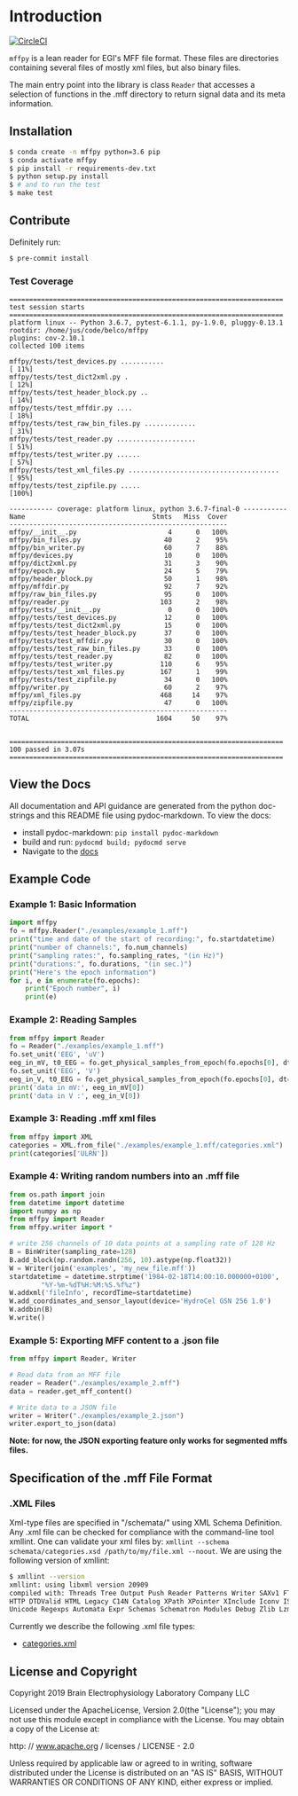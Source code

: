 # Introduction

[![CircleCI](https://circleci.com/gh/BEL-Public/mffpy.svg?style=svg)](https://circleci.com/gh/BEL-Public/mffpy)

`mffpy` is a lean reader for EGI's MFF file format.  These files are
directories containing several files of mostly xml files, but also binary
files.

The main entry point into the library is class `Reader` that accesses a
selection of functions in the .mff directory to return signal data and its meta
information.

## Installation

```bash
$ conda create -n mffpy python=3.6 pip
$ conda activate mffpy
$ pip install -r requirements-dev.txt
$ python setup.py install
$ # and to run the test
$ make test
```

## Contribute

Definitely run:
```bash
$ pre-commit install
```

### Test Coverage

```
===================================================================== test session starts =====================================================================
platform linux -- Python 3.6.7, pytest-6.1.1, py-1.9.0, pluggy-0.13.1
rootdir: /home/jus/code/belco/mffpy
plugins: cov-2.10.1
collected 100 items

mffpy/tests/test_devices.py ...........                                                                                                                 [ 11%]
mffpy/tests/test_dict2xml.py .                                                                                                                          [ 12%]
mffpy/tests/test_header_block.py ..                                                                                                                     [ 14%]
mffpy/tests/test_mffdir.py ....                                                                                                                         [ 18%]
mffpy/tests/test_raw_bin_files.py .............                                                                                                         [ 31%]
mffpy/tests/test_reader.py ....................                                                                                                         [ 51%]
mffpy/tests/test_writer.py ......                                                                                                                       [ 57%]
mffpy/tests/test_xml_files.py ......................................                                                                                    [ 95%]
mffpy/tests/test_zipfile.py .....                                                                                                                       [100%]

----------- coverage: platform linux, python 3.6.7-final-0 -----------
Name                                Stmts   Miss  Cover
-------------------------------------------------------
mffpy/__init__.py                       4      0   100%
mffpy/bin_files.py                     40      2    95%
mffpy/bin_writer.py                    60      7    88%
mffpy/devices.py                       10      0   100%
mffpy/dict2xml.py                      31      3    90%
mffpy/epoch.py                         24      5    79%
mffpy/header_block.py                  50      1    98%
mffpy/mffdir.py                        92      7    92%
mffpy/raw_bin_files.py                 95      0   100%
mffpy/reader.py                       103      2    98%
mffpy/tests/__init__.py                 0      0   100%
mffpy/tests/test_devices.py            12      0   100%
mffpy/tests/test_dict2xml.py           15      0   100%
mffpy/tests/test_header_block.py       37      0   100%
mffpy/tests/test_mffdir.py             30      0   100%
mffpy/tests/test_raw_bin_files.py      33      0   100%
mffpy/tests/test_reader.py             82      0   100%
mffpy/tests/test_writer.py            110      6    95%
mffpy/tests/test_xml_files.py         167      1    99%
mffpy/tests/test_zipfile.py            34      0   100%
mffpy/writer.py                        60      2    97%
mffpy/xml_files.py                    468     14    97%
mffpy/zipfile.py                       47      0   100%
-------------------------------------------------------
TOTAL                                1604     50    97%


===================================================================== 100 passed in 3.07s =====================================================================
```

## View the Docs

All documentation and API guidance are generated from the python doc-strings
and this README file using pydoc-markdown.  To view the docs:

* install pydoc-markdown: `pip install pydoc-markdown`
* build and run:  `pydocmd build; pydocmd serve`
* Navigate to the [docs](http://localhost:8000)

## Example Code

### Example 1:  Basic Information

```python
import mffpy
fo = mffpy.Reader("./examples/example_1.mff")
print("time and date of the start of recording:", fo.startdatetime)
print("number of channels:", fo.num_channels)
print("sampling rates:", fo.sampling_rates, "(in Hz)")
print("durations:", fo.durations, "(in sec.)")
print("Here's the epoch information")
for i, e in enumerate(fo.epochs):
    print("Epoch number", i)
    print(e)
```

### Example 2: Reading Samples

```python
from mffpy import Reader
fo = Reader("./examples/example_1.mff")
fo.set_unit('EEG', 'uV')
eeg_in_mV, t0_EEG = fo.get_physical_samples_from_epoch(fo.epochs[0], dt=0.1)['EEG']
fo.set_unit('EEG', 'V')
eeg_in_V, t0_EEG = fo.get_physical_samples_from_epoch(fo.epochs[0], dt=0.1)['EEG']
print('data in mV:', eeg_in_mV[0])
print('data in V :', eeg_in_V[0])
```

### Example 3: Reading .mff xml files

```python
from mffpy import XML
categories = XML.from_file("./examples/example_1.mff/categories.xml")
print(categories['ULRN'])
```

### Example 4: Writing random numbers into an .mff file

```python
from os.path import join
from datetime import datetime
import numpy as np
from mffpy import Reader
from mffpy.writer import *

# write 256 channels of 10 data points at a sampling rate of 128 Hz
B = BinWriter(sampling_rate=128)
B.add_block(np.random.randn(256, 10).astype(np.float32))
W = Writer(join('examples', 'my_new_file.mff'))
startdatetime = datetime.strptime('1984-02-18T14:00:10.000000+0100',
        "%Y-%m-%dT%H:%M:%S.%f%z")
W.addxml('fileInfo', recordTime=startdatetime)
W.add_coordinates_and_sensor_layout(device='HydroCel GSN 256 1.0')
W.addbin(B)
W.write()
```


### Example 5: Exporting MFF content to a .json file

```python
from mffpy import Reader, Writer

# Read data from an MFF file
reader = Reader("./examples/example_2.mff")
data = reader.get_mff_content()

# Write data to a JSON file
writer = Writer("./examples/example_2.json")
writer.export_to_json(data)
```
**Note: for now, the JSON exporting feature only works for segmented mffs files.**

## Specification of the .mff File Format

### .XML Files

Xml-type files are specified in "/schemata/" using XML Schema Definition.  Any
.xml file can be checked for compliance with the command-line tool xmllint.
One can validate your xml files by: `xmllint --schema schemata/categories.xsd
/path/to/my/file.xml --noout`.  We are using the following version of xmllint:

```bash
$ xmllint --version
xmllint: using libxml version 20909
compiled with: Threads Tree Output Push Reader Patterns Writer SAXv1 FTP
HTTP DTDValid HTML Legacy C14N Catalog XPath XPointer XInclude Iconv ISO8859X
Unicode Regexps Automata Expr Schemas Schematron Modules Debug Zlib Lzma
```

Currently we describe the following .xml file types:

- [categories.xml](schemata/categories.xsd)


## License and Copyright

Copyright 2019 Brain Electrophysiology Laboratory Company LLC

Licensed under the ApacheLicense, Version 2.0(the "License");
you may not use this module except in compliance with the License.
You may obtain a copy of the License at:

http: // www.apache.org / licenses / LICENSE - 2.0

Unless required by applicable law or agreed to in writing, software
distributed under the License is distributed on an
"AS IS" BASIS, WITHOUT WARRANTIES OR CONDITIONS OF
ANY KIND, either express or implied.

